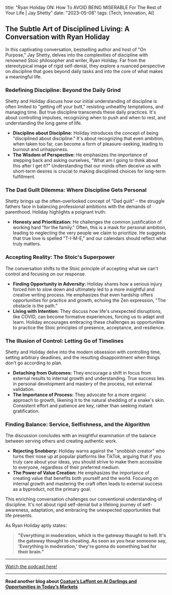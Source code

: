 

title: "Ryan Holiday ON: How To AVOID BEING MISERABLE For The Rest of Your Life | Jay Shetty"
date: "2023-05-08"
tags: [Tech, Innovation, AI]


## The Subtle Art of Disciplined Living: A Conversation with Ryan Holiday

In this captivating conversation, bestselling author and host of "On Purpose," Jay Shetty, delves into the complexities of discipline with renowned Stoic philosopher and writer, Ryan Holiday. Far from the stereotypical image of rigid self-denial, they explore a nuanced perspective on discipline that goes beyond daily tasks and into the core of what makes a meaningful life.

### Redefining Discipline: Beyond the Daily Grind

Shetty and Holiday discuss how our initial understanding of discipline is often limited to "getting off your butt," resisting unhealthy temptations, and managing time. But true discipline transcends these daily practices. It's about controlling impulses, recognizing when to push and when to rest, and understanding the long game of life. 

* **Discipline about Discipline:** Holiday introduces the concept of being "disciplined about discipline." It's about recognizing that even ambition, when taken too far, can become a form of pleasure-seeking, leading to burnout and unhappiness.
* **The Wisdom of Perspective:** He emphasizes the importance of stepping back and asking ourselves, "What am I going to think about this after I get it?" Understanding that our minds often deceive us with short-term desires is crucial to making disciplined choices for long-term fulfillment.

### The Dad Guilt Dilemma: Where Discipline Gets Personal

Shetty brings up the often-overlooked concept of "Dad guilt" – the struggle fathers face in balancing professional ambitions with the demands of parenthood. Holiday highlights a poignant truth: 

* **Honesty and Prioritization:** He challenges the common justification of working hard "for the family." Often, this is a mask for personal ambition, leading to neglecting the very people we claim to prioritize. He suggests that true love is spelled "T-I-M-E," and our calendars should reflect what truly matters.

### Accepting Reality: The Stoic's Superpower

The conversation shifts to the Stoic principle of accepting what we can't control and focusing on our response. 

* **Finding Opportunity in Adversity:**  Holiday shares how a serious injury forced him to slow down and ultimately led to a more insightful and creative writing process. He emphasizes that even hardship offers opportunities for practice and growth, echoing the Zen expression, "The obstacle is the path."
* **Living with Intention:** They discuss how life's unexpected disruptions, like COVID, can become formative experiences, forcing us to adapt and learn. Holiday encourages embracing these challenges as opportunities to practice the Stoic principles of presence, acceptance, and resilience.

### The Illusion of Control: Letting Go of Timelines

Shetty and Holiday delve into the modern obsession with controlling time, setting arbitrary deadlines, and the resulting disappointment when things don't go according to plan. 

* **Detaching from Outcomes:** They encourage a shift in focus from external results to internal growth and understanding. True success lies in personal development and mastery of the process, not external validation. 
* **The Importance of Process:** They advocate for a more organic approach to growth, likening it to the natural shedding of a snake's skin. Consistent effort and patience are key, rather than seeking instant gratification.

###  Finding Balance: Service, Selfishness, and the Algorithm

 The discussion concludes with an insightful examination of the balance between serving others and creating authentic work.

* **Rejecting Snobbery:** Holiday warns against the "snobbish creator" who turns their nose up at popular platforms like TikTok, arguing that if you truly care about your ideas, you should strive to make them accessible to everyone, regardless of their preferred medium.
* **The Power of Value Creation:** He emphasizes the importance of creating value that benefits both yourself and the world. Focusing on internal growth and mastering the craft often leads to external success as a byproduct, not the primary goal.

This enriching conversation challenges our conventional understanding of discipline. It's not about rigid self-denial but a lifelong journey of self-awareness, adaptation, and embracing the unexpected opportunities that life presents. 

As Ryan Holiday aptly states: 

> **"Everything in moderation, which is the gateway thought to hell. It's the gateway thought to cheating. As soon as you hear someone say, 'Everything in moderation,' they're gonna do something bad for their brain."**

---

<a href="https://youtube.com/watch?v=CWvOKHNeLMI" target="_blank">Watch the podcast here!</a>


---

**Read another blog about [Coatue’s Laffont on AI Darlings and Opportunities in Today’s Markets](./20240625-philippelaffont-bloomberglive)**
